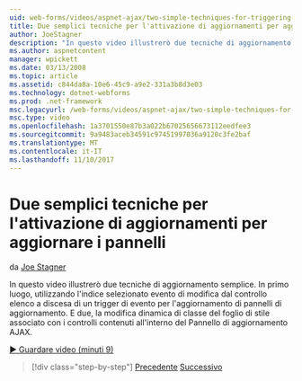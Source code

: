 ```yaml
---
uid: web-forms/videos/aspnet-ajax/two-simple-techniques-for-triggering-updates-to-update-panels
title: Due semplici tecniche per l'attivazione di aggiornamenti per aggiornare i pannelli | Documenti Microsoft
author: JoeStagner
description: "In questo video illustrerò due tecniche di aggiornamento semplice. In primo luogo, utilizzando l'indice selezionato evento di modifica dal controllo elenco a discesa come trig un evento..."
ms.author: aspnetcontent
manager: wpickett
ms.date: 03/13/2008
ms.topic: article
ms.assetid: c844da8a-10e6-45c9-a9e2-331a3b8d3e03
ms.technology: dotnet-webforms
ms.prod: .net-framework
msc.legacyurl: /web-forms/videos/aspnet-ajax/two-simple-techniques-for-triggering-updates-to-update-panels
msc.type: video
ms.openlocfilehash: 1a3701550e87b3a022b67025656673112eedfee3
ms.sourcegitcommit: 9a9483aceb34591c97451997036a9120c3fe2baf
ms.translationtype: MT
ms.contentlocale: it-IT
ms.lasthandoff: 11/10/2017
---
```

<a name="two-simple-techniques-for-triggering-updates-to-update-panels"></a>Due semplici tecniche per l'attivazione di aggiornamenti per aggiornare i pannelli
====================
da [Joe Stagner](https://github.com/JoeStagner)

In questo video illustrerò due tecniche di aggiornamento semplice. In primo luogo, utilizzando l'indice selezionato evento di modifica dal controllo elenco a discesa di un trigger di evento per l'aggiornamento di pannelli di aggiornamento. E due, la modifica dinamica di classe del foglio di stile associato con i controlli contenuti all'interno del Pannello di aggiornamento AJAX.

[&#9654; Guardare video (minuti 9)](https://channel9.msdn.com/Blogs/ASP-NET-Site-Videos/two-simple-techniques-for-triggering-updates-to-update-panels)

>[!div class="step-by-step"]
[Precedente](how-do-i-retrieve-values-from-server-side-ajax-controls.md)
[Successivo](use-aspnet-ajax-cascading-drop-down-control-to-access-a-database.md)
